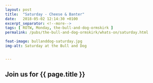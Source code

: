 ```yaml
---
layout: post
title:  "Saturday - Cheese & Banter"
date:   2018-05-02 12:14:30 +0100
excerpt_separator: <!--more-->
tags: [ ROTW, Monday, the-bull-and-dog-ormskirk ]
permalink: /pubs/the-bull-and-dog-ormskirk/whats-on/saturday.html

feat-image: bullanddog-saturday.jpg
img-alt: Saturday at the Bull and Dog


---
```


<h2>Join us for {{ page.title }}</h2>